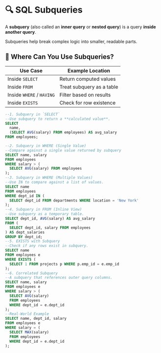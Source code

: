 # 🔍 SQL Subqueries

A **subquery** (also called an **inner query** or **nested query**) is a query **inside another query**.

Subqueries help break complex logic into smaller, readable parts.


## 📌 Where Can You Use Subqueries?

| Use Case                  | Example Location         |
|---------------------------|--------------------------|
| Inside `SELECT`           | Return computed values   |
| Inside `FROM`             | Treat subquery as a table|
| Inside `WHERE` / `HAVING` | Filter based on results  |
| Inside `EXISTS`           | Check for row existence  |




```sql
--1. Subquery in `SELECT`
--Use subquery to return a **calculated value**.
SELECT 
  name,
  (SELECT AVG(salary) FROM employees) AS avg_salary
FROM employees;

--2. Subquery in WHERE (Single Value)
--Compare against a single value returned by subquery
SELECT name, salary
FROM employees
WHERE salary > (
  SELECT AVG(salary) FROM employees
);
--3. Subquery in WHERE (Multiple Values)
--Use IN to compare against a list of values.
SELECT name
FROM employees
WHERE dept_id IN (
  SELECT dept_id FROM departments WHERE location = 'New York'
);
--4. Subquery in FROM (Inline View)
--Use subquery as a temporary table.
SELECT dept_id, AVG(salary) AS avg_salary
FROM (
  SELECT dept_id, salary FROM employees
) AS dept_salaries
GROUP BY dept_id;
--5. EXISTS with Subquery
--Check if any rows exist in subquery.
SELECT name
FROM employees e
WHERE EXISTS (
  SELECT 1 FROM projects p WHERE p.emp_id = e.emp_id
);
--6. Correlated Subquery
--A subquery that references outer query columns.
SELECT name, salary
FROM employees e
WHERE salary > (
  SELECT AVG(salary) 
  FROM employees 
  WHERE dept_id = e.dept_id
);
--Real-World Example
SELECT name, dept_id, salary
FROM employees e
WHERE salary = (
  SELECT MAX(salary)
  FROM employees
  WHERE dept_id = e.dept_id
);
